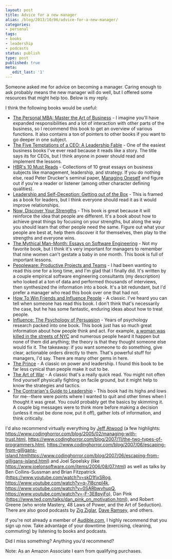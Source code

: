 ```yaml
---
layout: post
title: Advice for a new manager
alias: /blog/2013/10/06/advice-for-a-new-manager/
categories:
- personal
tags:
- books
- leadership
- podcasts
status: publish
type: post
published: true
meta:
  _edit_last: '1'
---
```

Someone asked me for advice on becoming a manager. Caring enough to ask probably means the new manager will do well, but I offered some resources that might help too. Below is my reply.

I think the following books would be useful:

 * <a href="https://www.amazon.com/gp/product/1591845572/ref=as_li_ss_tl?ie=UTF8&amp;amp;camp=1789&amp;amp;creative=390957&amp;amp;creativeASIN=1591845572&amp;amp;linkCode=as2&amp;amp;tag=theven01-20">The Personal MBA: Master the Art of Business</a> - I imagine you'll have expanded responsibilities and a lot of interaction with other parts of the business, so I recommend this book to get an overview of various functions. It also contains a ton of pointers to other books if you want to go deeper in one subject.
 * <a href="https://www.amazon.com/gp/product/0470267585/ref=as_li_ss_tl?ie=UTF8&amp;camp=1789&amp;creative=390957&amp;creativeASIN=0470267585&amp;linkCode=as2&amp;tag=theven01-20">The Five Temptations of a CEO: A Leadership Fable</a> - One of the easiest business books I've ever read because it reads like a story. The title says its for CEOs, but I think anyone in power should read and implement the lessons.
 * <a href="https://www.amazon.com/gp/product/1422184056/ref=as_li_ss_tl?ie=UTF8&amp;camp=1789&amp;creative=390957&amp;creativeASIN=1422184056&amp;linkCode=as2&amp;tag=theven01-20">HBR's 10 Must Reads</a> - Collections of 10 great essays on business subjects like management, leadership, and strategy. If you do nothing else, read Peter Drucker's seminal paper, <a href="https://www.sis.pitt.edu/~peterb/3005-001/managingoneself.pdf">Managing Oneself</a> and figure out if you're a reader or listener (among other character defining qualities).
 * <a href="https://www.amazon.com/gp/product/1576759776/ref=as_li_ss_tl?ie=UTF8&amp;camp=1789&amp;creative=390957&amp;creativeASIN=1576759776&amp;linkCode=as2&amp;tag=theven01-20">Leadership and Self-Deception: Getting out of the Box</a> - This is framed as a book for leaders, but I think everyone should read it as it would improve relationships.
 * <a href="https://www.amazon.com/gp/product/0743201140/ref=as_li_ss_tl?ie=UTF8&amp;camp=1789&amp;creative=390957&amp;creativeASIN=0743201140&amp;linkCode=as2&amp;tag=theven01-20">Now, Discover Your Strengths</a> - This book is great because it will reinforce the idea that people are different. It's a book about how to achieve great things by focusing on your strengths, but along the way you should learn that other people need the same. Figure out what your people are best at, help them discover it for themselves, then play to the strengths and everyone wins.
 * <a href="https://www.amazon.com/gp/product/0201835959/ref=as_li_ss_tl?ie=UTF8&amp;camp=1789&amp;creative=390957&amp;creativeASIN=0201835959&amp;linkCode=as2&amp;tag=theven01-20">The Mythical Man-Month: Essays on Software Engineering</a> - Not my favorite book, but I think it's very important for managers to remember that nine women can't gestate a baby in one month. This book is full of important lessons.
 * <a href="https://www.amazon.com/gp/product/0321934113/ref=as_li_ss_tl?ie=UTF8&amp;amp;camp=1789&amp;amp;creative=390957&amp;amp;creativeASIN=0321934113&amp;amp;linkCode=as2&amp;amp;tag=theven01-20">Peopleware: Productive Projects and Teams</a> - I had been wanting to read this one for a long time, and I'm glad that I finally did. It's written by a couple empirical software engineering consultants (my description) who looked at a ton of data and performed thousands of interviews, then synthesized the information into a book. It's a bit redundant, but I'd prefer a manager who read this book over one that had not.
 * <a href="https://www.amazon.com/gp/product/1439167346/ref=as_li_ss_tl?ie=UTF8&amp;camp=1789&amp;creative=390957&amp;creativeASIN=1439167346&amp;linkCode=as2&amp;tag=theven01-20">How To Win Friends and Influence People</a> - A classic. I've heard you can tell when someone has read this book. I don't think that's necessarily the case, but he has some fantastic, enduring ideas about how to treat people.
 * <a href="https://www.amazon.com/gp/product/006124189X/ref=as_li_ss_tl?ie=UTF8&amp;camp=1789&amp;creative=390957&amp;creativeASIN=006124189X&amp;linkCode=as2&amp;tag=theven01-20">Influence: The Psychology of Persuasion</a> - Years of psychology research packed into one book. This book just has so much great information about how people think and act. For example, <a href="https://en.wikipedia.org/wiki/Murder_of_Kitty_Genovese">a woman was killed in the streets of NYC</a> and numerous people heard it happen but none of them did anything; the theory is that they thought someone else would fix it. The takeaway: if you want someone to do something, give clear, actionable orders directly to them. That's powerful stuff for managers, I'd say. There are many other gems in here.
 * <a href="https://www.amazon.com/gp/product/0553212788/ref=as_li_ss_tl?ie=UTF8&amp;amp;camp=1789&amp;amp;creative=390957&amp;amp;creativeASIN=0553212788&amp;amp;linkCode=as2&amp;amp;tag=theven01-20">The Prince</a> - A classic on power and leadership. I found this book to be far less cynical than people make it out to be.
 * <a href="https://www.amazon.com/gp/product/1936041758/ref=as_li_ss_tl?ie=UTF8&amp;amp;camp=1789&amp;amp;creative=390957&amp;amp;creativeASIN=1936041758&amp;amp;linkCode=as2&amp;amp;tag=theven01-20">The Art of War</a> - A classic that's a really quick read. You might not often find yourself physically fighting on facile ground, but it might help to know the strategies and tactics.
 * <a href="https://www.amazon.com/gp/product/0787967076/ref=as_li_ss_tl?ie=UTF8&amp;amp;camp=1789&amp;amp;creative=390957&amp;amp;creativeASIN=0787967076&amp;amp;linkCode=as2&amp;amp;tag=theven01-20">The Contrarian's Guide to Leadership</a> - This book had its highs and lows for me--there were points where I wanted to quit and other times when I thought it was great. You could probably get the basics by skimming it. A couple big messages were to think more before making a decision (unless it must be done now, put it off), gather lots of information, and think critically.

I'd also recommend virtually everything by <a href="https://www.codinghorror.com/blog/">Jeff Atwood</a> (a few highlights: <a href="https://www.codinghorror.com/blog/2005/02/managing-with-trust.html">https://www.codinghorror.com/blog/2005/02/managing-with-trust.html</a>, <a href="https://www.codinghorror.com/blog/2007/11/the-two-types-of-programmers.html">https://www.codinghorror.com/blog/2007/11/the-two-types-of-programmers.html</a>, <a href="https://www.codinghorror.com/blog/2007/06/escaping-from-gilligans-island.html">https://www.codinghorror.com/blog/2007/06/escaping-from-gilligans-island.htmlhttps://www.codinghorror.com/blog/2007/06/escaping-from-gilligans-island.html</a>) and Joel Spoelsky (like <a href="https://www.joelonsoftware.com/items/2006/08/07.html">https://www.joelonsoftware.com/items/2006/08/07.html</a>) as well as talks by Ben Collins-Sussman and Brian Fitzpatrick (<a href="https://www.youtube.com/watch?v=skD1fjxSRog">https://www.youtube.com/watch?v=skD1fjxSRog</a>, <a href="https://www.youtube.com/watch?v=q-7l8cnpI4k">https://www.youtube.com/watch?v=q-7l8cnpI4k</a>, <a href="https://www.youtube.com/watch?v=0SARbwvhupQ">https://www.youtube.com/watch?v=0SARbwvhupQ</a>, <a href="https://www.youtube.com/watch?v=-F-3E8pyjFo">https://www.youtube.com/watch?v=-F-3E8pyjFo</a>), Dan Pink (<a href="https://www.ted.com/talks/dan_pink_on_motivation.html">https://www.ted.com/talks/dan_pink_on_motivation.html</a>), and Robert Greene (who wrote Mastery, 48 Laws of Power, and the Art of Seduction). There are also good podcasts by <a href="https://itunes.apple.com/us/podcast/inspiring-words-encouragement/id192820274">Zig Ziglar</a>, <a href="https://www.daveramsey.com/entreleadership/podcast">Dave Ramsey</a>, and others.

If you're not already a member of <a title="Audible.com, an Amazon company" href="https://www.audible.com">Audible.com</a>, I highly recommend that you sign up now. Take advantage of your downtime (exercising, cleaning, commuting) by listening to books and podcasts.

Did I miss something? Anything you'd recommend?

Note: As an Amazon Associate I earn from qualifying purchases.
